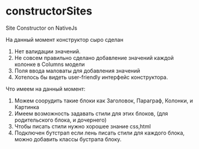 # constructorSites
Site Constructor on NativeJs

На данный момент конструктор сыро сделан
1. Нет валидации значений.
2. Не совсем правильно сделано добавление значений каждой колонке в Columns модели
3. Поля ввода маловаты для добавления значений
4. Хотелось бы видеть user-friendly интерфейс конструктора.

Что имеем на данный момент:
1. Можем соорудить такие блоки как Заголовок, Параграф, Колонки, и Картинка
2. Имеем возможность задавать стили для этих блоков, (для родительского блока, и дочернего)
3. Чтобы писать стили нужно хорошее знание css,html 
4. Подключен бутстрап если лень писать стили для каждого блока, можно добавить классы бустрапа блоку.
